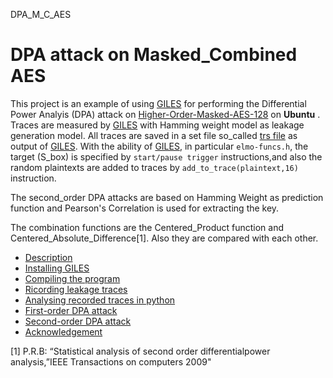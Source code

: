 DPA_M_C_AES
# DPA attack on Masked_Combined AES

This project is an example of using [GILES](https://github.com/sca-research/GILES) for performing the Differential Power Analyis (DPA) attack on [Higher-Order-Masked-AES-128](https://github.com/knarfrank/Higher-Order-Masked-AES-128) on **Ubuntu** .
Traces are measured by [GILES](https://github.com/sca-research/GILES) with Hamming weight model as leakage generation model.
All traces are saved in a set file so_called [trs file](https://www.riscure.com/security-tools/inspector-sca/) as output of [GILES](https://github.com/sca-research/GILES).
With the ability of [GILES](https://github.com/sca-research/GILES), in particular `elmo-funcs.h`, the target (S_box) is specified by `start/pause trigger` instructions,and also the random plaintexts are added to traces by `add_to_trace(plaintext,16)` instruction.

The second_order DPA attacks are based on Hamming Weight as prediction function and Pearson's Correlation is used for extracting the key.

The combination functions are the Centered_Product function and Centered_Absolute_Difference[1]. Also they are compared with each other. 

 <!-- toc -->

- [Description](#description)
- [Installing GILES](#installing-GILES)
- [Compiling the program](#Compiling-the-program)
- [Ricording leakage traces](#recording-leakage-traces)
- [Analysing recorded traces in python](#analysing-recorded-traces-in-python)
- [First-order DPA attack](#first-order-dpa-attack)
- [Second-order DPA attack](#second-order-dpa-attack)
- [Acknowledgement](#acknowledgement)

<!-- tocstop -->




[1] P.R.B: “Statistical analysis of second order differentialpower analysis,”IEEE Transactions on computers 2009"
